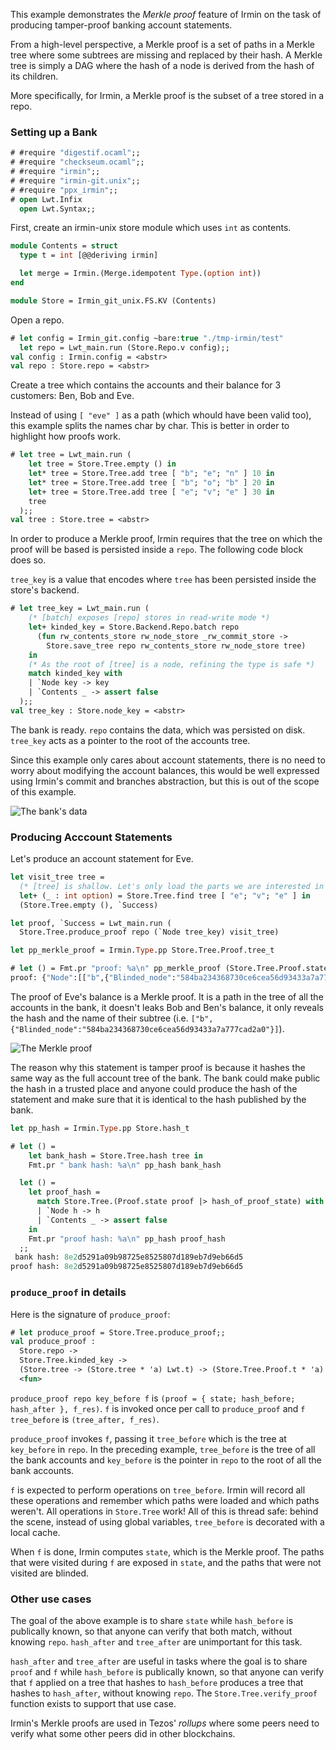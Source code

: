 This example demonstrates the _Merkle proof_ feature of Irmin on the task of producing tamper-proof banking account statements.

From a high-level perspective, a Merkle proof is a set of paths in a Merkle tree where some subtrees are missing and replaced by their hash. A Merkle tree is simply a DAG where the hash of a node is derived from the hash of its children.

More specifically, for Irmin, a Merkle proof is the subset of a tree stored in a repo.

### Setting up a Bank

```ocaml
# #require "digestif.ocaml";;
# #require "checkseum.ocaml";;
# #require "irmin";;
# #require "irmin-git.unix";;
# #require "ppx_irmin";;
# open Lwt.Infix
  open Lwt.Syntax;;
```

First, create an irmin-unix store module which uses `int` as contents.

```ocaml
module Contents = struct
  type t = int [@@deriving irmin]

  let merge = Irmin.(Merge.idempotent Type.(option int))
end

module Store = Irmin_git_unix.FS.KV (Contents)
```

Open a repo.

```ocaml
# let config = Irmin_git.config ~bare:true "./tmp-irmin/test"
  let repo = Lwt_main.run (Store.Repo.v config);;
val config : Irmin.config = <abstr>
val repo : Store.repo = <abstr>
```

Create a tree which contains the accounts and their balance for 3 customers: Ben, Bob and Eve.

Instead of using `[ "eve" ]` as a path (which whould have been valid too), this example splits the names char by char. This is better in order to highlight how proofs work.

```ocaml
# let tree = Lwt_main.run (
    let tree = Store.Tree.empty () in
    let* tree = Store.Tree.add tree [ "b"; "e"; "n" ] 10 in
    let* tree = Store.Tree.add tree [ "b"; "o"; "b" ] 20 in
    let+ tree = Store.Tree.add tree [ "e"; "v"; "e" ] 30 in
    tree
  );;
val tree : Store.tree = <abstr>
```

In order to produce a Merkle proof, Irmin requires that the tree on which the proof will be based is persisted inside a `repo`. The following code block does so.

`tree_key` is a value that encodes where `tree` has been persisted inside the store's backend.

```ocaml
# let tree_key = Lwt_main.run (
    (* [batch] exposes [repo] stores in read-write mode *)
    let+ kinded_key = Store.Backend.Repo.batch repo
      (fun rw_contents_store rw_node_store _rw_commit_store ->
        Store.save_tree repo rw_contents_store rw_node_store tree)
    in
    (* As the root of [tree] is a node, refining the type is safe *)
    match kinded_key with
    | `Node key -> key
    | `Contents _ -> assert false
  );;
val tree_key : Store.node_key = <abstr>
```

The bank is ready. `repo` contains the data, which was persisted on disk. `tree_key` acts as a pointer to the root of the accounts tree.

Since this example only cares about account statements, there is no need to worry about modifying the account balances, this would be well expressed using Irmin's commit and branches abstraction, but this is out of the scope of this example.

![The bank's data](./merkle_proof_1.jpg)

### Producing Acccount Statements

Let's produce an account statement for Eve.

```ocaml
let visit_tree tree =
  (* [tree] is shallow. Let's only load the parts we are interested in *)
  let+ (_ : int option) = Store.Tree.find tree [ "e"; "v"; "e" ] in
  (Store.Tree.empty (), `Success)

let proof, `Success = Lwt_main.run (
  Store.Tree.produce_proof repo (`Node tree_key) visit_tree)

let pp_merkle_proof = Irmin.Type.pp Store.Tree.Proof.tree_t
```

```ocaml
# let () = Fmt.pr "proof: %a\n" pp_merkle_proof (Store.Tree.Proof.state proof);;
proof: {"Node":[["b",{"Blinded_node":"584ba234368730ce6cea56d93433a7a777cad2a0"}],["e",{"Node":[["v",{"Node":[["e",{"Contents":[30,"normal"]}]]}]]}]]}
```

The proof of Eve's balance is a Merkle proof. It is a path in the tree of all the accounts in the bank, it doesn't leaks Bob and Ben's balance, it only reveals the hash and the name of their subtree (i.e. `["b",{"Blinded_node":"584ba234368730ce6cea56d93433a7a777cad2a0"}]`).

![The Merkle proof](./merkle_proof_2.jpg)

The reason why this statement is tamper proof is because it hashes the same way as the full account tree of the bank. The bank could make public the hash in a trusted place and anyone could produce the hash of the statement and make sure that it is identical to the hash published by the bank.

```ocaml
let pp_hash = Irmin.Type.pp Store.hash_t
```

```ocaml
# let () =
    let bank_hash = Store.Tree.hash tree in
    Fmt.pr " bank hash: %a\n" pp_hash bank_hash

  let () =
    let proof_hash =
      match Store.Tree.(Proof.state proof |> hash_of_proof_state) with
      | `Node h -> h
      | `Contents _ -> assert false
    in
    Fmt.pr "proof hash: %a\n" pp_hash proof_hash
  ;;
 bank hash: 8e2d5291a09b98725e8525807d189eb7d9eb66d5
proof hash: 8e2d5291a09b98725e8525807d189eb7d9eb66d5
```

### `produce_proof` in details

Here is the signature of `produce_proof`:

```ocaml
# let produce_proof = Store.Tree.produce_proof;;
val produce_proof :
  Store.repo ->
  Store.Tree.kinded_key ->
  (Store.tree -> (Store.tree * 'a) Lwt.t) -> (Store.Tree.Proof.t * 'a) Lwt.t =
  <fun>
```

`produce_proof repo key_before f` is `(proof = { state; hash_before; hash_after }, f_res)`. `f` is invoked once per call to `produce_proof` and `f tree_before` is `(tree_after, f_res)`.

`produce_proof` invokes `f`, passing it `tree_before` which is the tree at `key_before` in `repo`. In the preceding example, `tree_before` is the tree of all the bank accounts and `key_before` is the pointer in `repo` to the root of all the bank accounts.

`f` is expected to perform operations on `tree_before`. Irmin will record all these operations and remember which paths were loaded and which paths weren't. All operations in `Store.Tree` work! All of this is thread safe: behind the scene, instead of using global variables, `tree_before` is decorated with a local cache.

When `f` is done, Irmin computes `state`, which is the Merkle proof. The paths that were visited during `f` are exposed in `state`, and the paths that were not visited are blinded.

### Other use cases

The goal of the above example is to share `state` while `hash_before` is publically known, so that anyone can verify that both match, without knowing `repo`. `hash_after` and `tree_after` are unimportant for this task.

`hash_after` and `tree_after` are useful in tasks where the goal is to share `proof` and `f` while `hash_before` is publically known, so that anyone can verify that `f` applied on a tree that hashes to `hash_before` produces a tree that hashes to `hash_after`, without knowing `repo`. The `Store.Tree.verify_proof` function exists to support that use case.

Irmin's Merkle proofs are used in Tezos' _rollups_ where some peers need to verify what some other peers did in other blockchains.

